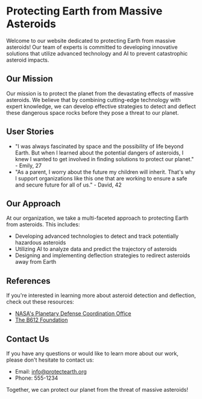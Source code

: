 <!--font:Roboto-->

# Protecting Earth from Massive Asteroids

Welcome to our website dedicated to protecting Earth from massive asteroids! Our team of experts is committed to developing innovative solutions that utilize advanced technology and AI to prevent catastrophic asteroid impacts.

## Our Mission
Our mission is to protect the planet from the devastating effects of massive asteroids. We believe that by combining cutting-edge technology with expert knowledge, we can develop effective strategies to detect and deflect these dangerous space rocks before they pose a threat to our planet.

## User Stories
- "I was always fascinated by space and the possibility of life beyond Earth. But when I learned about the potential dangers of asteroids, I knew I wanted to get involved in finding solutions to protect our planet." - Emily, 27
- "As a parent, I worry about the future my children will inherit. That's why I support organizations like this one that are working to ensure a safe and secure future for all of us." - David, 42

## Our Approach
At our organization, we take a multi-faceted approach to protecting Earth from asteroids. This includes:
- Developing advanced technologies to detect and track potentially hazardous asteroids
- Utilizing AI to analyze data and predict the trajectory of asteroids
- Designing and implementing deflection strategies to redirect asteroids away from Earth

## References
If you're interested in learning more about asteroid detection and deflection, check out these resources:
- [NASA's Planetary Defense Coordination Office](#)
- [The B612 Foundation](#)

## Contact Us
If you have any questions or would like to learn more about our work, please don't hesitate to contact us:
- Email: info@protectearth.org
- Phone: 555-1234

Together, we can protect our planet from the threat of massive asteroids!

<!--

Write me content for website with wallpaper which alt text is:

"A group of Ainautes in a space station watching as a massive asteroid hurtles towards Earth, with only their AI and technology to save them."

The name/title of the page should not be 1:1 copy of the alt text but rather a real content of the website which is using this wallpaper.

- Use markdown format 
- Start with heading
- Heading should be short and concise
- The content should look like a real website 
- The website should not be about the wallpaper, wallpaper is just a related background
- Heading should be contain work "wallpaper" or "background"
- Include real sections like references, contact, user stories, etc. use things relevant to the page purpose.
- Feel free to use structure like headings, bullets, numbering, blockquotes, paragraphs, horizontal lines, etc.
- You can use formatting like bold or _italic_
- You can include UTF-8 emojis
- Links should be only #hash anchors (and you can refer to the document itself)
- Do not include images


---


# Protecting Earth from Massive Asteroids - Wallpaper

Welcome to our website dedicated to protecting Earth from massive asteroids! Our team of experts is committed to developing innovative solutions that utilize advanced technology and AI to prevent catastrophic asteroid impacts.

## Our Mission
Our mission is to protect the planet from the devastating effects of massive asteroids. We believe that by combining cutting-edge technology with expert knowledge, we can develop effective strategies to detect and deflect these dangerous space rocks before they pose a threat to our planet.

## User Stories
- "I was always fascinated by space and the possibility of life beyond Earth. But when I learned about the potential dangers of asteroids, I knew I wanted to get involved in finding solutions to protect our planet." - Emily, 27
- "As a parent, I worry about the future my children will inherit. That's why I support organizations like this one that are working to ensure a safe and secure future for all of us." - David, 42

## Our Approach
At our organization, we take a multi-faceted approach to protecting Earth from asteroids. This includes:
- Developing advanced technologies to detect and track potentially hazardous asteroids
- Utilizing AI to analyze data and predict the trajectory of asteroids
- Designing and implementing deflection strategies to redirect asteroids away from Earth

## References
If you're interested in learning more about asteroid detection and deflection, check out these resources:
- [NASA's Planetary Defense Coordination Office](#)
- [The B612 Foundation](#)

## Contact Us
If you have any questions or would like to learn more about our work, please don't hesitate to contact us:
- Email: info@protectearth.org
- Phone: 555-1234

Together, we can protect our planet from the threat of massive asteroids!


---


Heading should not include word "wallpaper". The website should not be about the wallpaper itself, wallpaper is just a related background, rewrite whole content.


---


# Protecting Earth from Massive Asteroids

Welcome to our website dedicated to protecting Earth from massive asteroids! Our team of experts is committed to developing innovative solutions that utilize advanced technology and AI to prevent catastrophic asteroid impacts.

## Our Mission
Our mission is to protect the planet from the devastating effects of massive asteroids. We believe that by combining cutting-edge technology with expert knowledge, we can develop effective strategies to detect and deflect these dangerous space rocks before they pose a threat to our planet.

## User Stories
- "I was always fascinated by space and the possibility of life beyond Earth. But when I learned about the potential dangers of asteroids, I knew I wanted to get involved in finding solutions to protect our planet." - Emily, 27
- "As a parent, I worry about the future my children will inherit. That's why I support organizations like this one that are working to ensure a safe and secure future for all of us." - David, 42

## Our Approach
At our organization, we take a multi-faceted approach to protecting Earth from asteroids. This includes:
- Developing advanced technologies to detect and track potentially hazardous asteroids
- Utilizing AI to analyze data and predict the trajectory of asteroids
- Designing and implementing deflection strategies to redirect asteroids away from Earth

## References
If you're interested in learning more about asteroid detection and deflection, check out these resources:
- [NASA's Planetary Defense Coordination Office](#)
- [The B612 Foundation](#)

## Contact Us
If you have any questions or would like to learn more about our work, please don't hesitate to contact us:
- Email: info@protectearth.org
- Phone: 555-1234

Together, we can protect our planet from the threat of massive asteroids!


---


Write me a Google font which is best fitting for the website.

Pick from the list:
- Lato
- Orbitron
- Barlow Condensed
- Montserrat
- Futura
- Creepster
- Playfair Display
- Cinzel
- Cabin
- Dancing Script
- Exo 2
- Roboto
- Raleway
- Cinzel Decorative
- IBM Plex Sans
- Lobster
- Great Vibes
- Poppins
- Inter
- Cormorant Garamond
- Open Sans
- Alegreya


Write just the font name nothing else.


---


Roboto

-->
